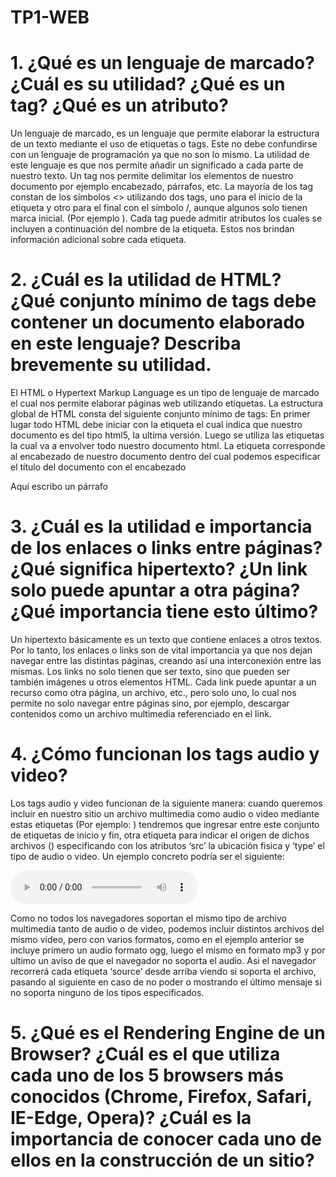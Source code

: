 # TP1-WEB
# 1. ¿Qué es un lenguaje de marcado? ¿Cuál es su utilidad? ¿Qué es un tag? ¿Qué es un atributo?
Un lenguaje de marcado, es un lenguaje que permite elaborar la estructura de un texto mediante el uso de etiquetas o tags. Este no debe confundirse con un lenguaje de programación ya que no son lo mismo. 
La utilidad de este lenguaje es que nos permite añadir un significado a cada parte de nuestro texto.
Un tag nos permite delimitar los elementos de nuestro documento por ejemplo encabezado, párrafos, etc. La mayoría de los tag constan de los símbolos <> utilizando dos tags, uno para el inicio de la etiqueta y otro para el final con el símbolo /, aunque algunos solo tienen marca inicial. (Por ejemplo <head></head>). Cada tag puede admitir atributos los cuales se incluyen a continuación del nombre de la etiqueta. Estos nos brindan información adicional sobre cada etiqueta.

# 2. ¿Cuál es la utilidad de HTML?  ¿Qué conjunto mínimo de tags debe contener un documento elaborado en este lenguaje? Describa brevemente su utilidad.
El HTML o Hypertext Markup Language es un tipo de lenguaje de marcado el cual nos permite elaborar páginas web utilizando etiquetas. 
La estructura global de HTML consta del siguiente conjunto mínimo de tags:
En primer lugar todo HTML debe iniciar con la etiqueta <!DOCTYPE HTML> el cual indica que nuestro documento es del tipo html5, la ultima versión.
Luego se utiliza las etiquetas <html></html> la cual va a envolver todo nuestro documento html.
La etiqueta <head> corresponde al encabezado de nuestro documento dentro del cual podemos especificar el título del documento con el encabezado <title>.
Y por último con los tags <body></body> definiremos todo el cuerpo del documento.
Un ejemplo de la estructura podría ser:
<!DOCTYPE HTML>
<html>
<head>
		<title>Mi pagina web</title>
</head>
<body>
		<p>Aquí escribo un párrafo</p>
</body>
</html>

# 3. ¿Cuál es la utilidad e importancia de los enlaces o links entre páginas? ¿Qué significa hipertexto? ¿Un link solo puede apuntar a otra página? ¿Qué importancia tiene esto último?
Un hipertexto básicamente es un texto que contiene enlaces a otros textos. Por lo tanto, los enlaces o links son de vital importancia ya que nos dejan navegar entre las distintas páginas, creando así una interconexión entre las mismas. Los links no solo tienen que ser texto, sino que pueden ser también imágenes u otros elementos HTML. Cada link puede apuntar a un recurso como otra página, un archivo, etc., pero solo uno, lo cual nos permite no solo navegar entre páginas sino, por ejemplo, descargar contenidos como un archivo multimedia referenciado en el link.

# 4. ¿Cómo funcionan los tags audio y video?
Los tags audio y video funcionan de la siguiente manera: cuando queremos incluir en nuestro sitio un archivo multimedia como audio o video mediante estas etiquetas (Por ejemplo: <audio></audio>) tendremos que ingresar entre este conjunto de etiquetas de inicio y fin, otra etiqueta para indicar el origen de dichos archivos (<source>) especificando con los atributos ‘src’ la ubicación fisica y ‘type’ el tipo de audio o video. Un ejemplo concreto podría ser el siguiente:

<audio controls>
 	<source src="audio.ogg" type="audio/ogg">
 	<source src="audio.mp3" type="audio/mpeg">
El navegador no soporta el video.
</audio>

Como no todos los navegadores soportan el mismo tipo de archivo multimedia tanto de audio o de video, podemos incluir distintos archivos del mismo video, pero con varios formatos, como en el ejemplo anterior se incluye primero un audio formato ogg, luego el mismo en formato mp3 y por ultimo un aviso de que el navegador no soporta el audio. Asi el navegador recorrerá cada etiqueta ‘source’ desde arriba viendo si soporta el archivo, pasando al siguiente en caso de no poder o mostrando el último mensaje si no soporta ninguno de los tipos especificados.

# 5. ¿Qué es el Rendering Engine de un Browser? ¿Cuál es el que utiliza cada uno de los 5 browsers más conocidos (Chrome, Firefox, Safari, IE-Edge, Opera)? ¿Cuál es la importancia de conocer cada uno de ellos en la construcción de un sitio? 


